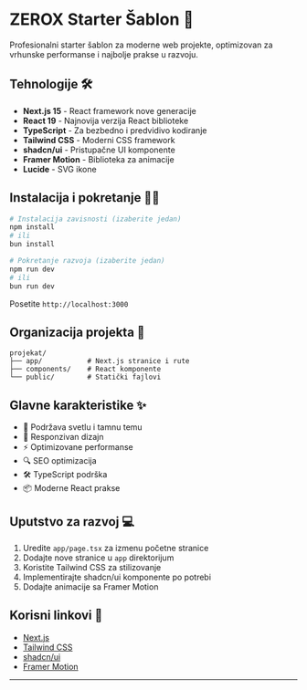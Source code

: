 # ZEROX Starter Šablon 🚀

Profesionalni starter šablon za moderne web projekte, optimizovan za vrhunske performanse i najbolje prakse u razvoju.

## Tehnologije 🛠️

- **Next.js 15** - React framework nove generacije
- **React 19** - Najnovija verzija React biblioteke
- **TypeScript** - Za bezbedno i predvidivo kodiranje
- **Tailwind CSS** - Moderni CSS framework
- **shadcn/ui** - Pristupačne UI komponente
- **Framer Motion** - Biblioteka za animacije
- **Lucide** - SVG ikone

## Instalacija i pokretanje 🏃‍♂️

```bash
# Instalacija zavisnosti (izaberite jedan)
npm install
# ili
bun install

# Pokretanje razvoja (izaberite jedan)
npm run dev
# ili
bun run dev
```

Posetite `http://localhost:3000`

## Organizacija projekta 📁

```
projekat/
├── app/           # Next.js stranice i rute
├── components/    # React komponente
└── public/        # Statički fajlovi
```

## Glavne karakteristike ✨

- 🎨 Podržava svetlu i tamnu temu
- 📱 Responzivan dizajn
- ⚡ Optimizovane performanse
- 🔍 SEO optimizacija
- 🛠️ TypeScript podrška
- 📦 Moderne React prakse

## Uputstvo za razvoj 💻

1. Uredite `app/page.tsx` za izmenu početne stranice
2. Dodajte nove stranice u `app` direktorijum
3. Koristite Tailwind CSS za stilizovanje
4. Implementirajte shadcn/ui komponente po potrebi
5. Dodajte animacije sa Framer Motion

## Korisni linkovi 🔗

- [Next.js](https://nextjs.org/docs)
- [Tailwind CSS](https://tailwindcss.com/docs)
- [shadcn/ui](https://ui.shadcn.com)
- [Framer Motion](https://www.framer.com/motion)

---
